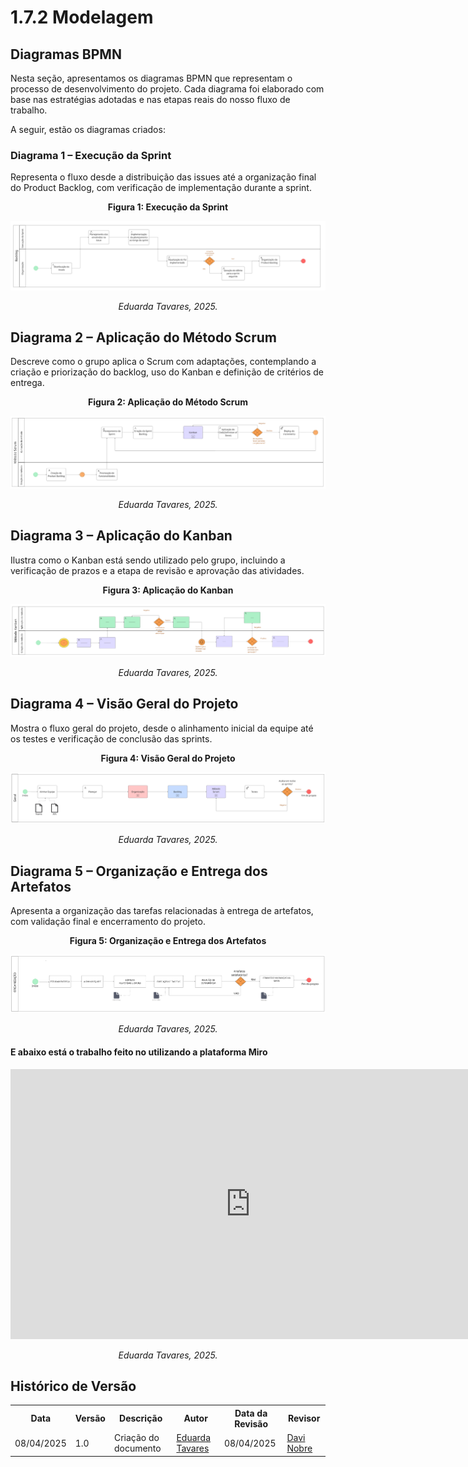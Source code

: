 # 1.7.2 Modelagem

## Diagramas BPMN

Nesta seção, apresentamos os diagramas BPMN que representam o processo de desenvolvimento do projeto. Cada diagrama foi elaborado com base nas estratégias adotadas e nas etapas reais do nosso fluxo de trabalho.

A seguir, estão os diagramas criados:

### Diagrama 1 – Execução da Sprint
Representa o fluxo desde a distribuição das issues até a organização final do Product Backlog, com verificação de implementação durante a sprint.
<p align="center"><strong>Figura 1: Execução da Sprint</strong></p>

![Start](../assets/dag1.png)
<p align="center"><em>Eduarda Tavares, 2025.</em></p>

## Diagrama 2 – Aplicação do Método Scrum
Descreve como o grupo aplica o Scrum com adaptações, contemplando a criação e priorização do backlog, uso do Kanban e definição de critérios de entrega.
<p align="center"><strong>Figura 2: Aplicação do Método Scrum</strong></p>

![Start](../assets/dag2.png)
<p align="center"><em>Eduarda Tavares, 2025.</em></p>

## Diagrama 3 – Aplicação do Kanban
Ilustra como o Kanban está sendo utilizado pelo grupo, incluindo a verificação de prazos e a etapa de revisão e aprovação das atividades.
<p align="center"><strong>Figura 3: Aplicação do Kanban</strong></p>

![Start](../assets/dag3.png)
<p align="center"><em>Eduarda Tavares, 2025.</em></p>

## Diagrama 4 – Visão Geral do Projeto
Mostra o fluxo geral do projeto, desde o alinhamento inicial da equipe até os testes e verificação de conclusão das sprints.
<p align="center"><strong>Figura 4: Visão Geral do Projeto</strong></p>

![Start](../assets/dag4.png)
<p align="center"><em>Eduarda Tavares, 2025.</em></p>

## Diagrama 5 – Organização e Entrega dos Artefatos
Apresenta a organização das tarefas relacionadas à entrega de artefatos, com validação final e encerramento do projeto.
<p align="center"><strong>Figura 5: Organização e Entrega dos Artefatos</strong></p>

![Start](../assets/dag5.5.png)
<p align="center"><em>Eduarda Tavares, 2025.</em></p>


#### E abaixo está o trabalho feito no utilizando a plataforma Miro

<iframe width="768" height="432" src="https://miro.com/app/board/uXjVIE8U1cM=/" frameborder="0" scrolling="no" allowfullscreen></iframe>

<p align="center"><em>Eduarda Tavares, 2025.</em></p>

## Histórico de Versão

<div align="center">
    <table>
        <tr>
            <th>Data</th>
            <th>Versão</th>
            <th>Descrição</th>
            <th>Autor</th>
            <th>Data da Revisão</th>
            <th>Revisor</th>
        </tr>
        <tr>
            <td>08/04/2025</td>
            <td>1.0</td>
            <td>Criação do documento</td>
            <td><a href="https://github.com/erteduarda">Eduarda Tavares</a></td>
            <td>08/04/2025</td>
            <td><a href="https://github.com/Jagaima">Davi Nobre</a></td>
        </tr>
    </table>
</div>
